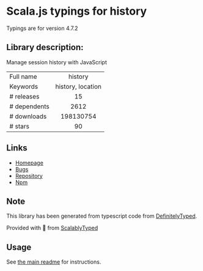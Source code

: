 
# Scala.js typings for history

Typings are for version 4.7.2

## Library description:
Manage session history with JavaScript

|                    |                 |
| ------------------ | :-------------: |
| Full name          | history |
| Keywords           | history, location |
| # releases         | 15 |
| # dependents       | 2612 |
| # downloads        | 198130754 |
| # stars            | 90 |

## Links
- [Homepage](https://github.com/ReactTraining/history#readme)
- [Bugs](https://github.com/ReactTraining/history/issues)
- [Repository](https://github.com/ReactTraining/history)
- [Npm](https://www.npmjs.com/package/history)
    


## Note
This library has been generated from typescript code from [DefinitelyTyped](https://definitelytyped.org).

Provided with :purple_heart: from [ScalablyTyped](https://github.com/oyvindberg/ScalablyTyped)

## Usage
See [the main readme](../../readme.md) for instructions.


